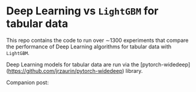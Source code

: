 # Deep Learning vs `LightGBM` for tabular data

This repo contains the code to run over $\sim$1300 experiments that compare the
performance of Deep Learning algorithms for tabular data with `LightGBM`.

Deep Learning models for tabular data are run via the [pytorch-widedeep]
(https://github.com/jrzaurin/pytorch-widedeep) library.

Companion post:



